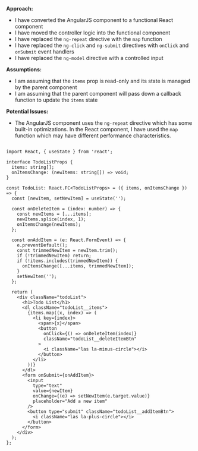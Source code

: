 **Approach:**
- I have converted the AngularJS component to a functional React component
- I have moved the controller logic into the functional component
- I have replaced the `ng-repeat` directive with the `map` function
- I have replaced the `ng-click` and `ng-submit` directives with `onClick` and `onSubmit` event handlers
- I have replaced the `ng-model` directive with a controlled input

**Assumptions:**
- I am assuming that the `items` prop is read-only and its state is managed by the parent component
- I am assuming that the parent component will pass down a callback function to update the `items` state

**Potential Issues:**
- The AngularJS component uses the `ng-repeat` directive which has some built-in optimizations. In the React component, I have used the `map` function which may have different performance characteristics.

```tsx

import React, { useState } from 'react';

interface TodoListProps {
  items: string[];
  onItemsChange: (newItems: string[]) => void;
}

const TodoList: React.FC<TodoListProps> = ({ items, onItemsChange }) => {
  const [newItem, setNewItem] = useState('');

  const onDeleteItem = (index: number) => {
    const newItems = [...items];
    newItems.splice(index, 1);
    onItemsChange(newItems);
  };

  const onAddItem = (e: React.FormEvent) => {
    e.preventDefault();
    const trimmedNewItem = newItem.trim();
    if (!trimmedNewItem) return;
    if (!items.includes(trimmedNewItem)) {
      onItemsChange([...items, trimmedNewItem]);
    }
    setNewItem('');
  };

  return (
    <div className="todoList">
      <h1>Todo List</h1>
      <dl className="todoList__items">
        {items.map((x, index) => (
          <li key={index}>
            <span>{x}</span>
            <button
              onClick={() => onDeleteItem(index)}
              className="todoList__deleteItemBtn"
            >
              <i className="las la-minus-circle"></i>
            </button>
          </li>
        ))}
      </dl>
      <form onSubmit={onAddItem}>
        <input
          type="text"
          value={newItem}
          onChange={(e) => setNewItem(e.target.value)}
          placeholder="Add a new item"
        />
        <button type="submit" className="todoList__addItemBtn">
          <i className="las la-plus-circle"></i>
        </button>
      </form>
    </div>
  );
};


```